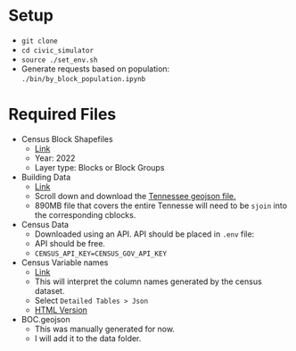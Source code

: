 # Setup
* `git clone`
* `cd civic_simulator`
* `source ./set_env.sh`
* Generate requests based on population: `./bin/by_block_population.ipynb`

# Required Files
* Census Block Shapefiles
    * [Link](https://www.census.gov/cgi-bin/geo/shapefiles/index.php)
    * Year: 2022
    * Layer type: Blocks or Block Groups
* Building Data
    * [Link](https://github.com/microsoft/USBuildingFootprints?tab=readme-ov-file)
    * Scroll down and download the [Tennessee geojson file.](https://usbuildingdata.blob.core.windows.net/usbuildings-v2/Tennessee.geojson.zip)
    * 890MB file that covers the entire Tennesse will need to be `sjoin` into the corresponding cblocks.
* Census Data
    * Downloaded using an API. API should be placed in `.env` file:
    * API should be free.
    * `CENSUS_API_KEY=CENSUS_GOV_API_KEY`
* Census Variable names
    * [Link](https://www.census.gov/data/developers/data-sets/acs-5year.html)
    * This will interpret the column names generated by the census dataset.
    * Select `Detailed Tables > Json`
    * [HTML Version](https://api.census.gov/data/2022/acs/acs5/variables.html)
* BOC.geojson
    * This was manually generated for now.
    * I will add it to the data folder.